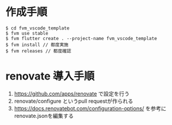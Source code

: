 # 作成手順

```
$ cd fvm_vscode_template
$ fvm use stable
$ fvm flutter create . --project-name fvm_vscode_template
$ fvm install // 都度実施
$ fvm releases // 都度確認
```

# renovate 導入手順

1. https://github.com/apps/renovate で設定を行う
1. renovate/configure というpull requestが作られる
1. https://docs.renovatebot.com/configuration-options/ を参考にrenovate.jsonを編集する